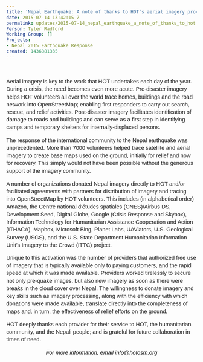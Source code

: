 ```yaml
---
title: 'Nepal Earthquake: A note of thanks to HOT’s aerial imagery providers'
date: 2015-07-14 13:42:15 Z
permalink: updates/2015-07-14_nepal_earthquake_a_note_of_thanks_to_hot’s_aerial_imagery_providers
Person: Tyler Radford
Working Group: []
Projects:
- Nepal 2015 Earthquake Response
created: 1436881335
---
```


<p style="line-height: 1.38; margin-top: 0pt; margin-bottom: 0pt;" dir="ltr">&nbsp;</p><p><span style="font-family: Arial; font-size: 14.6666666666667px; white-space: pre-wrap; line-height: 1.38; background-color: transparent;">Aerial imagery is key to the work that HOT undertakes each day of the year. During a crisis, the need becomes even more acute. Pre-disaster imagery helps HOT volunteers all over the world trace homes, buildings and the road network into OpenStreetMap; enabling first responders to carry out search, rescue, and relief activities. Post-disaster imagery facilitates identification of damage to roads and buildings and can serve as a first step in identifying camps and temporary shelters for internally-displaced persons.</span></p><p><span style="font-family: Arial; font-size: 14.6666666666667px; white-space: pre-wrap; line-height: 1.38; background-color: transparent;">The response of the international community to the Nepal earthquake was unprecedented. More than 7000 volunteers helped trace satellite and aerial imagery to create base maps used on the ground, initially for relief and now for recovery. This simply would not have been possible without the generous support of the imagery community.</span></p><p><span style="font-family: Arial; font-size: 14.6666666666667px; white-space: pre-wrap; line-height: 1.38; background-color: transparent;">A number of organizations donated Nepal imagery directly to HOT and/or facilitated agreements with partners for distribution of imagery and tracing into OpenStreetMap by HOT volunteers. This includes (in alphabetical order) Amazon, the Centre national d'études spatiales (CNES)/Airbus DS, Development Seed, Digital Globe, Google (Crisis Response and Skybox), Information Technology for Humanitarian Assistance Cooperation and Action (ITHACA), Mapbox, Microsoft Bing, Planet Labs, UAViators, U.S. Geological Survey (USGS), and the U.S. State Department Humanitarian Information Unit’s Imagery to the Crowd (ITTC) project.</span></p><p><span style="font-family: Arial; font-size: 14.6666666666667px; white-space: pre-wrap; line-height: 1.38; background-color: transparent;">Unique to this activation was the number of providers that authorized free use of imagery that is typically available only to paying customers, and the rapid speed at which it was made available. Providers worked tirelessly to secure not only pre-quake images, but also new imagery as soon as there were breaks in the cloud cover over Nepal. The willingness to donate imagery and key skills such as imagery processing, along with the efficiency with which donations were made available, translate directly into the completeness of maps and, in turn, the effectiveness of relief efforts on the ground. </span></p><p><span style="font-family: Arial; font-size: 14.6666666666667px; white-space: pre-wrap; line-height: 1.38; background-color: transparent;">HOT deeply thanks each provider for their service to HOT, the humanitarian community, and the Nepali people; and is grateful for future collaboration in times of need.</span></p><p style="line-height: 1.38; margin-top: 0pt; margin-bottom: 0pt; text-align: center;" dir="ltr"><span style="font-size: 14.666666666666666px; font-family: Arial; color: #000000; background-color: transparent; font-weight: normal; font-style: italic; font-variant: normal; text-decoration: none; vertical-align: baseline; white-space: pre-wrap;">For more information, email info@hotosm.org</span></p>
